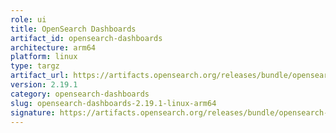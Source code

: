 ```yaml
---
role: ui
title: OpenSearch Dashboards
artifact_id: opensearch-dashboards
architecture: arm64
platform: linux
type: targz
artifact_url: https://artifacts.opensearch.org/releases/bundle/opensearch-dashboards/2.19.1/opensearch-dashboards-2.19.1-linux-arm64.tar.gz
version: 2.19.1
category: opensearch-dashboards
slug: opensearch-dashboards-2.19.1-linux-arm64
signature: https://artifacts.opensearch.org/releases/bundle/opensearch-dashboards/2.19.1/opensearch-dashboards-2.19.1-linux-arm64.tar.gz.sig
---
```


